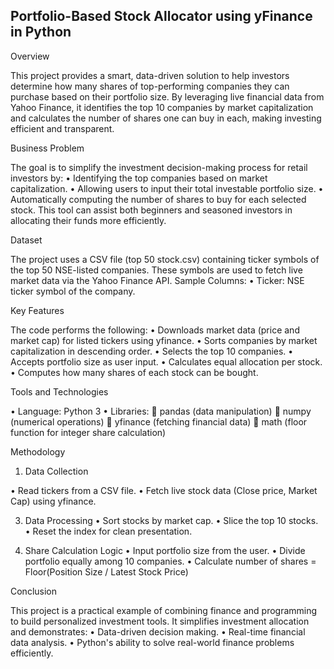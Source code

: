 ## Portfolio-Based Stock Allocator using yFinance in Python

Overview

This project provides a smart, data-driven solution to help investors determine how many shares of top-performing companies they can purchase based on their portfolio size. By leveraging live financial data from Yahoo Finance, it identifies the top 10 companies by market capitalization and calculates the number of shares one can buy in each, making investing efficient and transparent.

Business Problem

The goal is to simplify the investment decision-making process for retail investors by:
•	Identifying the top companies based on market capitalization.
•	Allowing users to input their total investable portfolio size.
•	Automatically computing the number of shares to buy for each selected stock.
This tool can assist both beginners and seasoned investors in allocating their funds more efficiently.

Dataset

The project uses a CSV file (top 50 stock.csv) containing ticker symbols of the top 50 NSE-listed companies. These symbols are used to fetch live market data via the Yahoo Finance API.
Sample Columns:
•	Ticker: NSE ticker symbol of the company.

Key Features

The code performs the following:
•	Downloads market data (price and market cap) for listed tickers using yfinance.
•	Sorts companies by market capitalization in descending order.
•	Selects the top 10 companies.
•	Accepts portfolio size as user input.
•	Calculates equal allocation per stock.
•	Computes how many shares of each stock can be bought.

Tools and Technologies

•	Language: Python 3
•	Libraries:
	pandas (data manipulation)
	numpy (numerical operations)
	yfinance (fetching financial data)
	math (floor function for integer share calculation)

Methodology
1. Data Collection
   
•	Read tickers from a CSV file.
•	Fetch live stock data (Close price, Market Cap) using yfinance.

3. Data Processing
•	Sort stocks by market cap.
•	Slice the top 10 stocks.
•	Reset the index for clean presentation.

5. Share Calculation Logic
•	Input portfolio size from the user.
•	Divide portfolio equally among 10 companies.
•	Calculate number of shares = Floor(Position Size / Latest Stock Price)

Conclusion

This project is a practical example of combining finance and programming to build personalized investment tools. It simplifies investment allocation and demonstrates:
•	Data-driven decision making.
•	Real-time financial data analysis.
•	Python's ability to solve real-world finance problems efficiently.
